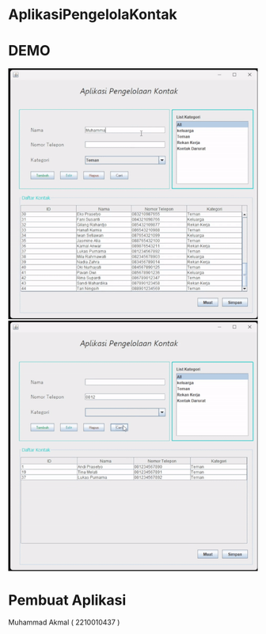 # AplikasiPengelolaKontak

# DEMO
![Demo Aplikasi](Demo.gif)
![Demo Aplikasi](Demo2.gif)

# Pembuat Aplikasi
 Muhammad Akmal ( 2210010437 ) 
